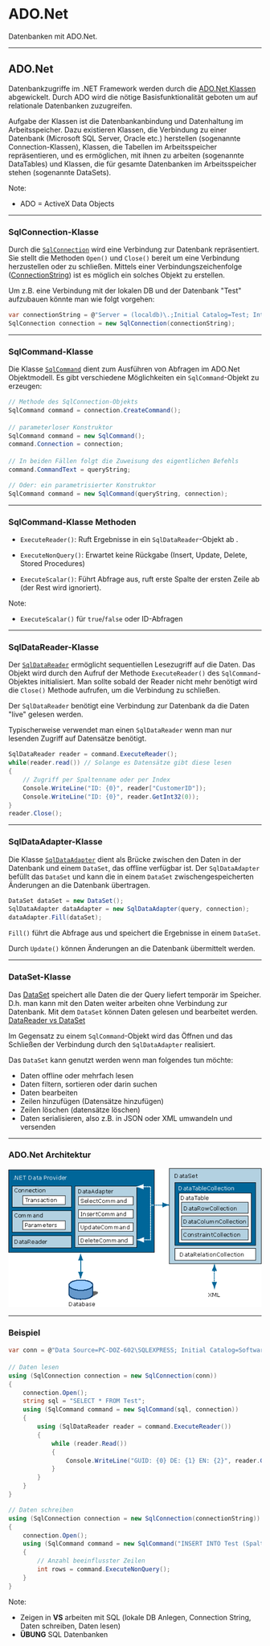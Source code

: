 # ADO.Net

Datenbanken mit ADO.Net.

---

<!-- .slide: class="left" -->
## ADO.Net

Datenbankzugriffe im .NET Framework werden durch die [ADO.Net Klassen](https://docs.microsoft.com/de-de/dotnet/framework/data/adonet/ado-net-overview) abgewickelt. Durch ADO wird die nötige Basisfunktionalität geboten um auf relationale Datenbanken zuzugreifen.

Aufgabe der Klassen ist die Datenbankanbindung und Datenhaltung im Arbeitsspeicher. Dazu existieren Klassen, die Verbindung zu einer Datenbank (Microsoft SQL Server, Oracle etc.) herstellen (sogenannte Connection-Klassen), Klassen, die Tabellen im Arbeitsspeicher repräsentieren, und es ermöglichen, mit ihnen zu arbeiten (sogenannte DataTables) und Klassen, die für gesamte Datenbanken im Arbeitsspeicher stehen (sogenannte DataSets).

Note:
* ADO = ActiveX Data Objects

---

<!-- .slide: class="left" -->
### SqlConnection-Klasse

Durch die [`SqlConnection`](https://learn.microsoft.com/de-de/dotnet/api/system.data.sqlclient.sqlconnection) wird eine Verbindung zur Datenbank repräsentiert. Sie stellt die Methoden `Open()` und `Close()` bereit um eine Verbindung herzustellen oder zu schließen. Mittels einer Verbindungszeichenfolge ([ConnectionString](https://www.connectionstrings.com)) ist es möglich ein solches Objekt zu erstellen.

Um z.B. eine Verbindung mit der lokalen DB und der Datenbank "Test" aufzubauen könnte man wie folgt vorgehen:

```csharp
var connectionString = @"Server = (localdb)\.;Initial Catalog=Test; Integrated Security = true;";
SqlConnection connection = new SqlConnection(connectionString);
```

---

<!-- .slide: class="left" -->
### SqlCommand-Klasse

Die Klasse [`SqlCommand`](https://docs.microsoft.com/de-de/dotnet/api/system.data.sqlclient.sqlcommand) dient zum Ausführen von Abfragen im ADO.Net Objektmodell. Es gibt verschiedene Möglichkeiten ein `SqlCommand`-Objekt zu erzeugen:

```csharp
// Methode des SqlConnection-Objekts
SqlCommand command = connection.CreateCommand();

// parameterloser Konstruktor
SqlCommand command = new SqlCommand();
command.Connection = connection;

// In beiden Fällen folgt die Zuweisung des eigentlichen Befehls
command.CommandText = queryString;
```

```csharp
// Oder: ein parametrisierter Konstruktor
SqlCommand command = new SqlCommand(queryString, connection);
```

---

<!-- .slide: class="left" -->
### SqlCommand-Klasse Methoden

* `ExecuteReader()`: Ruft Ergebnisse in ein `SqlDataReader`-Objekt ab
.
* `ExecuteNonQuery()`: Erwartet keine Rückgabe (Insert, Update, Delete, Stored Procedures)

* `ExecuteScalar()`: Führt Abfrage aus, ruft erste Spalte der ersten Zeile ab (der Rest wird ignoriert).

Note: 
* `ExecuteScalar()` für `true`/`false` oder ID-Abfragen

---

<!-- .slide: class="left" -->
### SqlDataReader-Klasse

Der [`SqlDataReader`](https://docs.microsoft.com/de-de/dotnet/api/system.data.sqlclient.sqldatareader) ermöglicht sequentiellen Lesezugriff auf die Daten. Das Objekt wird durch den Aufruf der Methode `ExecuteReader()` des `SqlCommand`-Objektes initialisiert. Man sollte sobald der Reader nicht mehr benötigt wird die `Close()` Methode aufrufen, um die Verbindung zu schließen. 

Der `SqlDataReader` benötigt eine Verbindung zur Datenbank da die Daten "live" gelesen werden.

Typischerweise verwendet man einen `SqlDataReader` wenn man nur lesenden Zugriff auf Datensätze benötigt.

```csharp []
SqlDataReader reader = command.ExecuteReader();
while(reader.read()) // Solange es Datensätze gibt diese lesen
{
    // Zugriff per Spaltenname oder per Index
    Console.WriteLine("ID: {0}", reader["CustomerID"]);
    Console.WriteLine("ID: {0}", reader.GetInt32(0));
}
reader.Close();
```

---

<!-- .slide: class="left" -->
### SqlDataAdapter-Klasse

Die Klasse [`SqlDataAdapter`](https://docs.microsoft.com/de-de/dotnet/api/system.data.sqlclient.sqldataadapter) dient als Brücke zwischen den Daten in der Datenbank und einem `DataSet`, das offline verfügbar ist. Der `SqlDataAdapter` befüllt das `DataSet` und kann die in einem `DataSet` zwischengespeicherten Änderungen an die Datenbank übertragen.

```csharp
DataSet dataSet = new DataSet();
SqlDataAdapter dataAdapter = new SqlDataAdapter(query, connection);
dataAdapter.Fill(dataSet);
```

`Fill()` führt die Abfrage aus und speichert die Ergebnisse in einem `DataSet`.

Durch `Update()` können Änderungen an die Datenbank übermittelt werden.

---

<!-- .slide: class="left" -->
### DataSet-Klasse

Das [DataSet](https://docs.microsoft.com/de-de/dotnet/api/system.data.dataset) speichert alle Daten die der Query liefert temporär im Speicher. D.h. man kann mit den Daten weiter arbeiten ohne Verbindung zur Datenbank. Mit dem `DataSet` können Daten gelesen und bearbeitet werden. [DataReader vs DataSet](https://msdn.microsoft.com/en-us/magazine/cc188717.aspx)

Im Gegensatz zu einem `SqlCommand`-Objekt wird das Öffnen und das Schließen der Verbindung durch den `SqlDataAdapter` realisiert.

Das `DataSet` kann genutzt werden wenn man folgendes tun möchte:

* Daten offline oder mehrfach lesen
* Daten filtern, sortieren oder darin suchen
* Daten bearbeiten
* Zeilen hinzufügen (Datensätze hinzufügen)
* Zeilen löschen (datensätze löschen)
* Daten serialisieren, also z.B. in JSON oder XML umwandeln und versenden

---

<!-- .slide: class="left" -->
### ADO.Net Architektur

![ADO.Net Objektmodell](Images/ADONETArchitecture.png)

---

<!-- .slide: class="left" -->
### Beispiel

```csharp []
var conn = @"Data Source=PC-DOZ-602\SQLEXPRESS; Initial Catalog=SoftwareDeveloper; User Id=user; Password=pw;";

// Daten lesen
using (SqlConnection connection = new SqlConnection(conn))
{
    connection.Open();
    string sql = "SELECT * FROM Test";
    using (SqlCommand command = new SqlCommand(sql, connection))
    {
        using (SqlDataReader reader = command.ExecuteReader())
        {
            while (reader.Read())
            {
                Console.WriteLine("GUID: {0} DE: {1} EN: {2}", reader.GetGuid(0),reader.GetString(1), reader.GetString(2));
            }
        }
    }
}
```

```csharp []
// Daten schreiben
using (SqlConnection connection = new SqlConnection(connectionString))
{
    connection.Open();
    using (SqlCommand command = new SqlCommand("INSERT INTO Test (Spalte1, Spalte2) VALUES('Entwickler', 'Developer')", connection))
    {
        // Anzahl beeinflusster Zeilen
        int rows = command.ExecuteNonQuery();
    }
}
```

Note: 
* Zeigen in **VS** arbeiten mit SQL (lokale DB Anlegen, Connection String, Daten schreiben, Daten lesen)
* **ÜBUNG** SQL Datenbanken